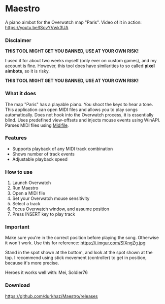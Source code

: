 # Maestro
A piano aimbot for the Overwatch map "Paris".
Video of it in action: 
https://youtu.be/lSovYVwk3UA

### Disclaimer
**THIS TOOL MIGHT GET YOU BANNED, USE AT YOUR OWN RISK!**

I used it for about two weeks myself (only ever on custom games), and my account is fine.
However, this tool does have similarities to so called **pixel aimbots**, so it is risky.

**THIS TOOL MIGHT GET YOU BANNED, USE AT YOUR OWN RISK!**



### What it does
The map "Paris" has a playable piano. You shoot the keys to hear a tone.
This application can open MIDI files and allows you to play songs automatically. 
Does not hook into the Overwatch process, it is essentially blind.
Uses predefined view-offsets and injects mouse events using WinAPI.
Parses MIDI files using [Midifile](https://github.com/craigsapp/midifile).

### Features
- Supports playback of any MIDI track combination
- Shows number of track events
- Adjustable playback speed

### How to use
1. Launch Overwatch
2. Run Maestro
3. Open a MIDI file
4. Set your Overwatch mouse sensitivity 
5. Select a track
6. Focus Overwatch window, and assume position
7. Press INSERT key to play track

### Important
Make sure you're in the correct position before playing the song. Otherwise it won't work.
Use this for reference: https://i.imgur.com/SIXngZg.jpg

Stand in the spot shown at the bottom, and look at the spot shown at the top.
I recommend using stick movement (controller) to get in position, because it's more precise.

Heroes it works well with: Mei, Soldier76

### Download
https://github.com/durkhaz/Maestro/releases